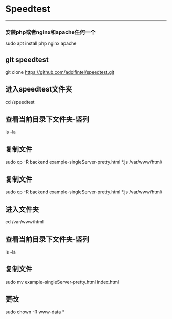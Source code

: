 # Speedtest
***
### 安装php或者nginx和apache任何一个
  sudo apt install php nginx apache
## git speedtest
  git clone https://github.com/adolfintel/speedtest.git
## 进入speedtest文件夹
  cd /speedtest
## 查看当前目录下文件夹-竖列
  ls -la
## 复制文件
  sudo cp -R backend example-singleServer-pretty.html *.js /var/www/html/
## 复制文件
  sudo cp -R backend example-singleServer-pretty.html *.js /var/www/html/
## 进入文件夹
  cd /var/www/html
## 查看当前目录下文件夹-竖列
  ls -la
## 复制文件
  sudo mv example-singleServer-pretty.html index.html
## 更改
  sudo chown -R www-data *

